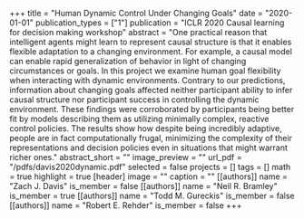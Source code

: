 +++
title = "Human Dynamic Control Under Changing Goals"
date = "2020-01-01"
publication_types = ["1"]
publication = "ICLR 2020 Causal learning for decision making workshop"
abstract = "One practical reason that intelligent agents might learn to represent causal structure is that it enables flexible adaptation to a changing environment. For example, a causal model can enable rapid generalization of behavior in light of changing circumstances or goals. In this project we examine human goal flexibility when interacting with dynamic environments. Contrary to our predictions, information about changing goals affected neither participant ability to infer causal structure nor participant success in controlling the dynamic environment. These findings were corroborated by participants being better fit by models describing them as utilizing minimally complex, reactive control policies. The results show how despite being incredibly adaptive, people are in fact computationally frugal, minimizing the complexity of their representations and decision policies even in situations that might warrant richer ones."
abstract_short = ""
image_preview = ""
url_pdf = "/pdfs/davis2020dynamic.pdf"
selected = false
projects = []
tags = []
math = true
highlight = true
[header]
image = ""
caption = ""
[[authors]]
	name = "Zach J. Davis"
	is_member = false
[[authors]]
	name = "Neil R. Bramley"
	is_member = true
[[authors]]
	name = "Todd M. Gureckis"
	is_member = false
[[authors]]
	name = "Robert E. Rehder"
	is_member = false
+++
